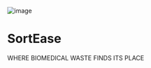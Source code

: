 ![image]({"https://img.shields.io/badge/VSCode-0078D4?style=for-the-badge&logo=visual%20studio%20code&logoColor=white"})



# SortEase
WHERE BIOMEDICAL WASTE FINDS ITS PLACE​
